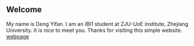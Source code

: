 ## Welcome 

My name is Deng Yifan. 
I am an IBI1 student at ZJU-UoE institute, Zhejiang University.
It is nice to meet you. Thanks for visiting this simple website.
[webpage](https://c.zju.edu.cn/) 
